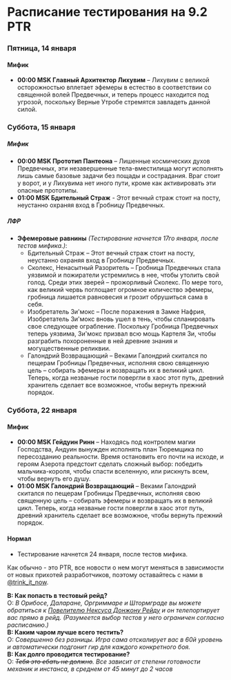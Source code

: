 # Расписание тестирования на 9.2 PTR

### **Пятница, 14 января**
#### **Мифик**
- **00:00 MSK Главный Архитектор Лихувим** – Лихувим с великой осторожностью вплетает эфемеры в естество в соответствии со священной волей Предвечных, и теперь процесс находится под угрозой, поскольку Верные Утробе стремятся завладеть данной силой.  
### **Суббота, 15 января**
##### **Мифик**
- **00:00 MSK Прототип Пантеона** – Лишенные космических духов Предвечных, эти незавершенные тела-вместилища могут исполнять лишь самые базовые задачи без пощады и сострадания. Враг стоит у ворот, и у Лихувима нет иного пути, кроме как активировать эти опасные прототипы.  
- **01:00 MSK Бдительный Страж** - Этот вечный страж стоит на посту, неустанно охраняя вход в Гробницу Предвечных.  
##### **ЛФР**
- **Эфемеровые равнины** *(Тестирование начнется 17го января, после тестов мифика.)*:
  - Бдительный Страж – Этот вечный страж стоит на посту, неустанно охраняя вход в Гробницу Предвечных.
  - Сколекс, Ненасытный Разоритель – Гробница Предвечных стала уязвимой и пожиратели устремились в нее, чтобы утолить свой голод. Среди этих зверей – прожорливый Сколекс. По мере того, как великий червь поглощает огромное количество эфемеры, гробница лишается равновесия и грозит обрушиться сама в себя.
  - Изобретатель Зи'мокс – После поражения в Замке Нафрия, Изобретатель Зи'мокс вновь ушел в тень, чтобы спланировать свое следующее ограбление. Поскольку Гробница Предвечных теперь уязвима, Зи'мокс призвал всю мощь Картеля Зи, чтобы разграбить похороненные в ней древние знания и могущественные реликвии.
   - Галондрий Возвращающий – Веками Галондрий скитался по пещерам Гробницы Предвечных, исполняя свою священную цель – собирать эфемеры и возвращать их в великий цикл. Теперь, когда незваные гости повергли в хаос этот путь, древний хранитель сделает все возможное, чтобы вернуть прежний порядок.
### **Суббота, 22 января**
#### **Мифик**
- **00:00 MSK Гейдуин Ринн** – Находясь под контролем магии Господства, Андуин вынужден исполнять план Тюремщика по пересозданию реальности. Время остановить его почти на исходе, и героям Азерота предстоит сделать сложный выбор: победить мальчика-короля, чтобы спасти вселенную, или рискнуть всем, чтобы вернуть его душу.  
- **01:00 MSK Галондрий Возвращающий** – Веками Галондрий скитался по пещерам Гробницы Предвечных, исполняя свою священную цель – собирать эфемеры и возвращать их в великий цикл. Теперь, когда незваные гости повергли в хаос этот путь, древний хранитель сделает все возможное, чтобы вернуть прежний порядок.  
#### **Нормал**
- Тестирование начнется 24 января, после тестов мифика.

Как обычно - это PTR, все новости о нем могут меняться в зависимости от новых прихотей разработчиков, поэтому оставайтесь с нами в [@trink_it_now](https://t.me/trink_it_now).  

**В: Как попасть в тестовый рейд?**  
О: *В Орибосе, Даларане, Оргриммаре и Штормграде вы можете обратиться к [Повелителю Нексуса Донжону Рейду](https://www.wowhead.com/npc=172327) и он телепортирует вас прямо в рейд. (Разумеется выбор тестов у него ограничен согласно расписанию.)*  
**В: Каким чаром лучше всего тестить?**  
О: *Совершенно без разницы. Игра сама отскалирует вас в 60й уровень и автоматически подгонит гир для каждого конкретного боя.*  
**В: Как долго проводится тестирование?**  
О: *~~Тебя это ебать не должно~~. Все зависит от степени готовности механик и инстанса, в среднем от 45 минут до 2 часов*  